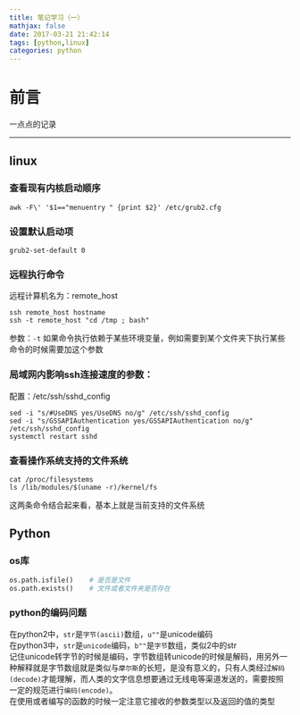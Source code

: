 ```yaml
---
title: 笔记学习（一）
mathjax: false
date: 2017-03-21 21:42:14
tags: [python,linux]
categories: python
---
```

# 前言
一点点的记录
___
## linux
### 查看现有内核启动顺序
```shell
awk -F\' '$1=="menuentry " {print $2}' /etc/grub2.cfg
```
### 设置默认启动项  
```shell
grub2-set-default 0  
```
### 远程执行命令  
远程计算机名为：remote_host
```shell
ssh remote_host hostname
ssh -t remote_host "cd /tmp ; bash" 
```
参数：`-t`  如果命令执行依赖于某些环境变量，例如需要到某个文件夹下执行某些命令的时候需要加这个参数    

### 局域网内影响ssh连接速度的参数：  
配置：/etc/ssh/sshd_config
```shell
sed -i "s/#UseDNS yes/UseDNS no/g" /etc/ssh/sshd_config
sed -i "s/GSSAPIAuthentication yes/GSSAPIAuthentication no/g" /etc/ssh/sshd_config
systemctl restart sshd
```
### 查看操作系统支持的文件系统
```shell
cat /proc/filesystems
ls /lib/modules/$(uname -r)/kernel/fs
```
这两条命令结合起来看，基本上就是当前支持的文件系统

## Python
### os库
```python
os.path.isfile()	# 是否是文件
os.path.exists()	# 文件或者文件夹是否存在
```
### python的编码问题
在python2中，`str`是`字节(ascii)`数组，`u""`是unicode编码  
在python3中，`str`是`unicode`编码，`b""`是`字节`数组，类似2中的str  
记住unicode转字节的时候是编码，字节数组转unicode的时候是解码，用另外一种解释就是字节数组就是类似与`摩尔斯`的长短，是没有意义的，只有人类经过`解码(decode)`才能理解，而人类的文字信息想要通过无线电等渠道发送的，需要按照一定的规范进行`编码(encode)`。  
在使用或者编写的函数的时候一定注意它接收的参数类型以及返回的值的类型